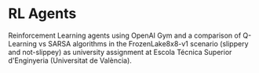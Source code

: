 # RL Agents
Reinforcement Learning agents using OpenAI Gym and a comparison of Q-Learning vs SARSA algorithms in the FrozenLake8x8-v1 scenario (slippery and not-slippey) as
university assignment at Escola Técnica Superior d'Enginyeria (Universitat de València).
